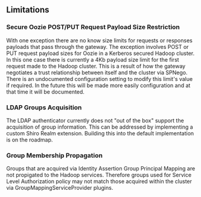<!---
   Licensed to the Apache Software Foundation (ASF) under one or more
   contributor license agreements.  See the NOTICE file distributed with
   this work for additional information regarding copyright ownership.
   The ASF licenses this file to You under the Apache License, Version 2.0
   (the "License"); you may not use this file except in compliance with
   the License.  You may obtain a copy of the License at

       http://www.apache.org/licenses/LICENSE-2.0

   Unless required by applicable law or agreed to in writing, software
   distributed under the License is distributed on an "AS IS" BASIS,
   WITHOUT WARRANTIES OR CONDITIONS OF ANY KIND, either express or implied.
   See the License for the specific language governing permissions and
   limitations under the License.
--->

## Limitations ##


### Secure Oozie POST/PUT Request Payload Size Restriction ###

With one exception there are no know size limits for requests or responses payloads that pass through the gateway.
The exception involves POST or PUT request payload sizes for Oozie in a Kerberos secured Hadoop cluster.
In this one case there is currently a 4Kb payload size limit for the first request made to the Hadoop cluster.
This is a result of how the gateway negotiates a trust relationship between itself and the cluster via SPNego.
There is an undocumented configuration setting to modify this limit's value if required.
In the future this will be made more easily configuration and at that time it will be documented.


### LDAP Groups Acquisition ###

The LDAP authenticator currently does not "out of the box" support the acquisition of group information.
This can be addressed by implementing a custom Shiro Realm extension.
Building this into the default implementation is on the roadmap.


### Group Membership Propagation ###

Groups that are acquired via Identity Assertion Group Principal Mapping are not propigated to the Hadoop services.
Therefore groups used for Service Level Authorization policy may not match those acquired within the cluster via GroupMappingServiceProvider plugins.

